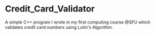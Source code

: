 # Credit_Card_Validator
A simple C++ program I wrote in my first computing course @SFU which validates credit card numbers using Luhn's Algorithm.
